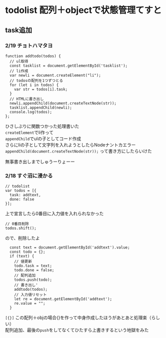 # todolist 配列＋objectで状態管理てすと

## task追加  

### 2/19 チョトハマタヨ

```
function addtodo(todos) {
  // ul取得
  const tasklist = document.getElementById('tasklist');
  // li作成
  var newli = document.createElement("li");
  // todosの配列を1つずつとる
  for (let i in todos) {
    var str = todos[i].task;
  }
  // HTMLに書き出し
  newli.appendChild(document.createTextNode(str));
  tasklist.appendChild(newli);
  console.log(todos);
};
````

ひさしぶりに関数つかった処理書いた  
`createElement`でli作って  
`appendChild`でulの子としてコード作成  
さらにliの子として文字列を入れようとしたらNodeナントカエラー  
`appendChild(document.createTextNode(str));` って書き方にしたらいけた  

無事書き出しまでしゅうーりょーー

### 2/18 すぐ沼に浸かる

```
// todolist
var todos = [{
  task: addtext,
  done: false
}];
```

上で宣言したら0番目に入力値を入れられなかった  

```
// 0番目削除
todos.shift();
```

ので、削除したよ  

```
  const text = document.getElementById('addtext').value;
  const todo = {};
  if (text) {
    // 値更新
    todo.task = text;
    todo.done = false;
    // 配列追加
    todos.push(todo);
    // 書き出し'
    addtodo(todos);
    // 入力値リセット
    let re = document.getElementById('addtext');
    re.value = "";
  }
```

`[{}]` この配列＋objの場合{}を作って中身作成したほうがあとあと処理楽（らしい）  
配列追加、最後の`push`をしてなくてひたすら上書きするという地獄をみた
